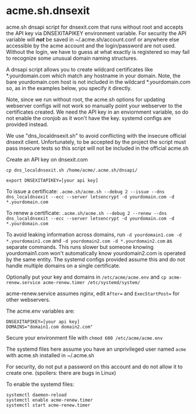 # acme.sh.dnsexit

acme.sh dnsapi script for dnsexit.com that runs without root and accepts the API key via DNSEXITAPIKEY environment variable.  For security the API variable will **_not_** be saved in ~/.acme.sh/account.conf or anywhere else accessible by the acme account and the login/password are not used.  Without the login, we have to guess at what exactly is registered so may fail to recognize some unusual domain naming structures.

A dnsapi script allows you to create wildcard certificates like *.yourdomain.com which match any hostname in your domain.  Note, the bare yourdomain.com host is not included in the wildcard *.yourdomain.com so, as in the examples below, you specify it directly.

Note, since we run without root, the acme.sh options for updating webserver configs will not work so manually point your webserver to the certificates created. We need the API key in an enviornment variable, so do not enable the cronjob as it won't have the key.  systemd configs are provided instead.

We use "dns\_localdnsexit.sh" to avoid conflicting with the insecure official dnsexit client. Unfortunately, to be accepted by the project the script must pass insecure tests so this script will not be included in the official acme.sh

Create an API key on dnsexit.com

`cp dns_localdnsexit.sh /home/acme/.acme.sh/dnsapi/`

`export DNSEXITAPIKEY=[your api key]`

To issue a certificate: `.acme.sh/acme.sh --debug 2 --issue --dns dns_localdnsexit --ecc --server letsencrypt -d yourdomain.com -d *.yourdomain.com`

To renew a certificate: `.acme.sh/acme.sh --debug 2 --renew --dns dns_localdnsexit --ecc --server letsencrypt -d yourdomain.com -d *.yourdomain.com`

To avoid leaking information across domains, run `-d yourdomain1.com -d *.yourdomain1.com` and `-d yourdomain2.com -d *.yourdomain2.com` as separate commands.  This runs slower but someone knowing yourdomain1.com won't automatically know yourdomain2.com is operated by the same entity.  The systemd configs provided assume this and do not handle multiple domains on a single certificate.

Optionally put your key and domains in `/etc/acme/acme.env` and `cp acme-renew.service acme-renew.timer /etc/systemd/system/`

acme-renew.service assumes nginx, edit `After=` and `ExecStartPost=` for other webservers.

The acme.env variables are:

```
DNSEXITAPIKEY=[your api key]
DOMAINS="domain1.com domain2.com"
```

Secure your environment file with `chmod 600 /etc/acme/acme.env`

The systemd files here assume you have an unprivileged user named `acme` with acme.sh installed in ~/.acme.sh

For security, do not put a password on this account and do not allow it to create one. (spoilers: there are bugs in Linux)

To enable the systemd files:

```
systemctl daemon-reload
systemctl enable acme-renew.timer
systemctl start acme-renew.timer
```
